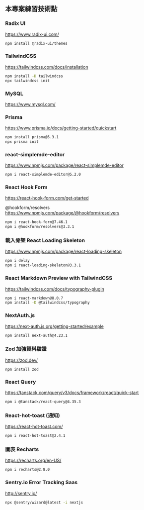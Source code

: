 ## 本專案練習技術點

### Radix UI
https://www.radix-ui.com/
```bash
npm install @radix-ui/themes
```

### TailwindCSS
https://tailwindcss.com/docs/installation
```bash
npm install -D tailwindcss
npx tailwindcss init
```

### MySQL
https://www.mysql.com/

### Prisma
https://www.prisma.io/docs/getting-started/quickstart
```bash
npm install prisma@5.3.1
npx prisma init
```

### react-simplemde-editor
https://www.npmjs.com/package/react-simplemde-editor
```bash
npm i react-simplemde-editor@5.2.0
```

### React Hook Form
https://react-hook-form.com/get-started

@hookform/resolvers
https://www.npmjs.com/package/@hookform/resolvers
```bash
npm i react-hook-form@7.46.1
npm i @hookform/resolvers@3.3.1
```

### 載入骨架 React Loading Skeleton
https://www.npmjs.com/package/react-loading-skeleton
```bash
npm i delay
npm i react-loading-skeleton@3.3.1
```

### React Markdown Preview with TailwindCSS
https://tailwindcss.com/docs/typography-plugin
```bash
npm i react-markdown@8.0.7
npm install -D @tailwindcss/typography
```

### NextAuth.js
https://next-auth.js.org/getting-started/example
```bash
npm install next-auth@4.23.1
```

### Zod 加強資料驗證
https://zod.dev/
```
npm install zod
```

### React Query
https://tanstack.com/query/v3/docs/framework/react/quick-start
```bash
npm i @tanstack/react-query@4.35.3
```

### React-hot-toast (通知)
https://react-hot-toast.com/
```bash
npm i react-hot-toast@2.4.1
```

### 圖表 Recharts
https://recharts.org/en-US/
```bash
npm i recharts@2.8.0
```

### Sentry.io Error Tracking Saas
http://sentry.io/
```bash
npx @sentry/wizard@latest -i nextjs
```